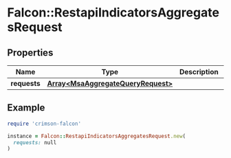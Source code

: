 # Falcon::RestapiIndicatorsAggregatesRequest

## Properties

| Name | Type | Description | Notes |
| ---- | ---- | ----------- | ----- |
| **requests** | [**Array&lt;MsaAggregateQueryRequest&gt;**](MsaAggregateQueryRequest.md) |  |  |

## Example

```ruby
require 'crimson-falcon'

instance = Falcon::RestapiIndicatorsAggregatesRequest.new(
  requests: null
)
```

